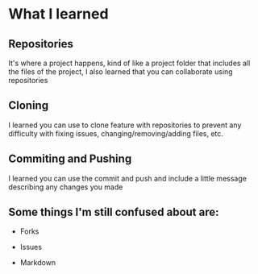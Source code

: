 # What I learned 
## Repositories
It's where a project happens, kind of like a project folder that includes all the files of the project, I also learned that you can collaborate using repositories
## Cloning
I learned you can use to clone feature with repositories to prevent any difficulty with fixing issues, changing/removing/adding files, etc.
## Commiting and Pushing
I learned you can use the commit and push and include a little message describing any changes you made
## Some things I'm still confused about are:
- Forks
* Issues
+ Markdown
